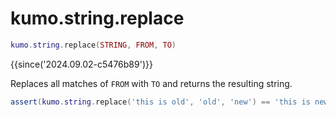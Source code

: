 # kumo.string.replace

```lua
kumo.string.replace(STRING, FROM, TO)
```

{{since('2024.09.02-c5476b89')}}

Replaces all matches of `FROM` with `TO` and returns the resulting string.

```lua
assert(kumo.string.replace('this is old', 'old', 'new') == 'this is new')
```
